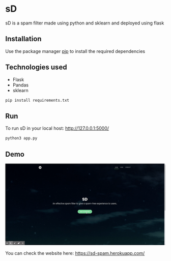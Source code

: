 # sD

sD is a spam filter made using python and sklearn and deployed using flask

## Installation

Use the package manager [pip](https://pip.pypa.io/en/stable/) to install the required dependencies
## Technologies used
- Flask
- Pandas
- sklearn

```bash
pip install requirements.txt
```
## Run
To run sD in your local host: http://127.0.0.1:5000/

```python
python3 app.py
```
## Demo

![test image size](/gif/demo.gif)


You can check the website here: https://sd-spam.herokuapp.com/




